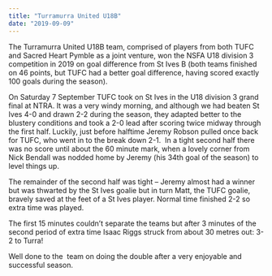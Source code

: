 ```yaml
---
title: "Turramurra United U18B"
date: "2019-09-09"
---
```


The Turramurra United U18B team, comprised of players from both TUFC and Sacred Heart Pymble as a joint venture, won the NSFA U18 division 3 competition in 2019 on goal difference from St Ives B (both teams finished on 46 points, but TUFC had a better goal difference, having scored exactly 100 goals during the season).

On Saturday 7 September TUFC took on St Ives in the U18 division 3 grand final at NTRA. It was a very windy morning, and although we had beaten St Ives 4-0 and drawn 2-2 during the season, they adapted better to the blustery conditions and took a 2-0 lead after scoring twice midway through the first half. Luckily, just before halftime Jeremy Robson pulled once back for TUFC, who went in to the break down 2-1.  In a tight second half there was no score until about the 60 minute mark, when a lovely corner from Nick Bendall was nodded home by Jeremy (his 34th goal of the season) to level things up.

The remainder of the second half was tight – Jeremy almost had a winner but was thwarted by the St Ives goalie but in turn Matt, the TUFC goalie, bravely saved at the feet of a St Ives player. Normal time finished 2-2 so extra time was played.

The first 15 minutes couldn’t separate the teams but after 3 minutes of the second period of extra time Isaac Riggs struck from about 30 metres out: 3-2 to Turra!

  

Well done to the  team on doing the double after a very enjoyable and successful season.
